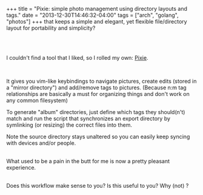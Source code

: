 +++
title = "Pixie: simple photo management using directory layouts and tags."
date = "2013-12-30T14:46:32-04:00"
tags = ["arch", "golang", "photos"]
+++
that keeps a simple and elegant, yet flexible file/directory layout for portability and simplicity?

<!--more-->

<br/>

<br/>I couldn't find a tool that I liked, so I rolled my own: <a href="https://github.com/Dieterbe/pixie">Pixie</a>.

<br/>

It gives you vim-like keybindings to navigate pictures, create edits (stored in a "mirror directory") and add/remove tags to pictures.  (Because n:m tag relationships are basically a must for organizing things and don't work on any common filesystem)

To generate "album" directories, just define which tags they should(n't) match and run the script that synchronizes an export directory by symlinking (or resizing) the correct files into them.

Note the source directory stays unaltered so you can easily keep syncing with devices and/or people.

<br/>What used to be a pain in the butt for me is now a pretty pleasant experience.

<br/>Does this workflow make sense to you? Is this useful to you? Why (not) ?
